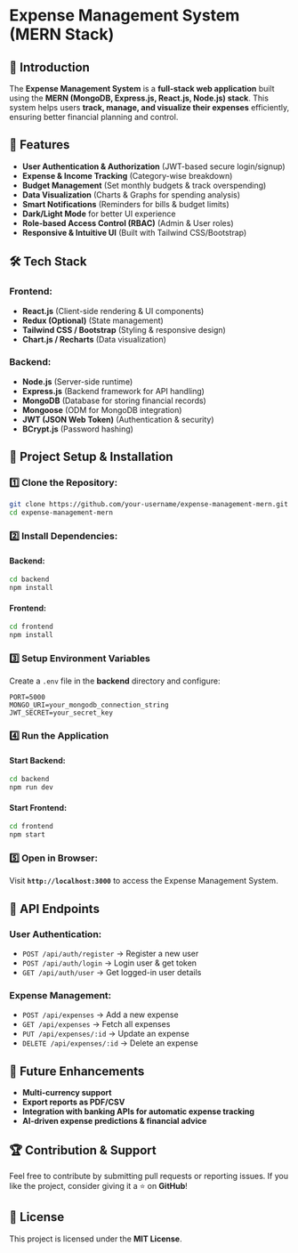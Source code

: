 # Expense Management System (MERN Stack)

## 📌 Introduction
The **Expense Management System** is a **full-stack web application** built using the **MERN (MongoDB, Express.js, React.js, Node.js) stack**. This system helps users **track, manage, and visualize their expenses** efficiently, ensuring better financial planning and control.

## 🚀 Features
- **User Authentication & Authorization** (JWT-based secure login/signup)
- **Expense & Income Tracking** (Category-wise breakdown)
- **Budget Management** (Set monthly budgets & track overspending)
- **Data Visualization** (Charts & Graphs for spending analysis)
- **Smart Notifications** (Reminders for bills & budget limits)
- **Dark/Light Mode** for better UI experience
- **Role-based Access Control (RBAC)** (Admin & User roles)
- **Responsive & Intuitive UI** (Built with Tailwind CSS/Bootstrap)

## 🛠️ Tech Stack
### Frontend:
- **React.js** (Client-side rendering & UI components)
- **Redux (Optional)** (State management)
- **Tailwind CSS / Bootstrap** (Styling & responsive design)
- **Chart.js / Recharts** (Data visualization)

### Backend:
- **Node.js** (Server-side runtime)
- **Express.js** (Backend framework for API handling)
- **MongoDB** (Database for storing financial records)
- **Mongoose** (ODM for MongoDB integration)
- **JWT (JSON Web Token)** (Authentication & security)
- **BCrypt.js** (Password hashing)

## 📂 Project Setup & Installation
### 1️⃣ Clone the Repository:
```bash
git clone https://github.com/your-username/expense-management-mern.git
cd expense-management-mern
```

### 2️⃣ Install Dependencies:
#### Backend:
```bash
cd backend
npm install
```
#### Frontend:
```bash
cd frontend
npm install
```

### 3️⃣ Setup Environment Variables
Create a `.env` file in the **backend** directory and configure:
```env
PORT=5000
MONGO_URI=your_mongodb_connection_string
JWT_SECRET=your_secret_key
```

### 4️⃣ Run the Application
#### Start Backend:
```bash
cd backend
npm run dev
```
#### Start Frontend:
```bash
cd frontend
npm start
```

### 5️⃣ Open in Browser:
Visit **`http://localhost:3000`** to access the Expense Management System.

## 📌 API Endpoints
### User Authentication:
- `POST /api/auth/register` → Register a new user
- `POST /api/auth/login` → Login user & get token
- `GET /api/auth/user` → Get logged-in user details

### Expense Management:
- `POST /api/expenses` → Add a new expense
- `GET /api/expenses` → Fetch all expenses
- `PUT /api/expenses/:id` → Update an expense
- `DELETE /api/expenses/:id` → Delete an expense

## 🎯 Future Enhancements
- **Multi-currency support**
- **Export reports as PDF/CSV**
- **Integration with banking APIs for automatic expense tracking**
- **AI-driven expense predictions & financial advice**

## 🏆 Contribution & Support
Feel free to contribute by submitting pull requests or reporting issues. If you like the project, consider giving it a ⭐ on **GitHub**!

## 📜 License
This project is licensed under the **MIT License**.

 

